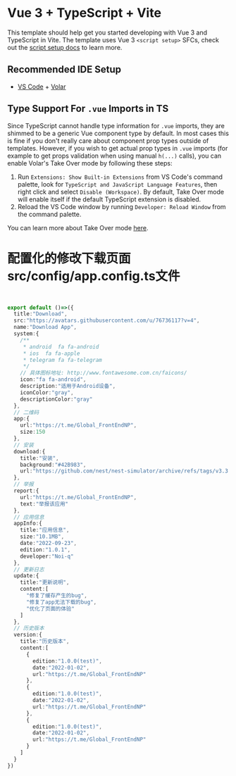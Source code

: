 # Vue 3 + TypeScript + Vite

This template should help get you started developing with Vue 3 and TypeScript in Vite. The template uses Vue 3 `<script setup>` SFCs, check out the [script setup docs](https://v3.vuejs.org/api/sfc-script-setup.html#sfc-script-setup) to learn more.

## Recommended IDE Setup

- [VS Code](https://code.visualstudio.com/) + [Volar](https://marketplace.visualstudio.com/items?itemName=Vue.volar)

## Type Support For `.vue` Imports in TS

Since TypeScript cannot handle type information for `.vue` imports, they are shimmed to be a generic Vue component type by default. In most cases this is fine if you don't really care about component prop types outside of templates. However, if you wish to get actual prop types in `.vue` imports (for example to get props validation when using manual `h(...)` calls), you can enable Volar's Take Over mode by following these steps:

1. Run `Extensions: Show Built-in Extensions` from VS Code's command palette, look for `TypeScript and JavaScript Language Features`, then right click and select `Disable (Workspace)`. By default, Take Over mode will enable itself if the default TypeScript extension is disabled.
2. Reload the VS Code window by running `Developer: Reload Window` from the command palette.

You can learn more about Take Over mode [here](https://github.com/johnsoncodehk/volar/discussions/471).


# 配置化的修改下载页面src/config/app.config.ts文件

```TypeScript


export default ()=>({
  title:"Download",
  src:"https://avatars.githubusercontent.com/u/76736117?v=4",
  name:"Download App",
  system:{
    /**
     * android  fa fa-android
     * ios  fa fa-apple
     * telegram fa fa-telegram
     */
    // 具体图标地址: http://www.fontawesome.com.cn/faicons/
    icon:"fa fa-android",
    description:"适用于Android设备",
    iconColor:"gray",
    descriptionColor:"gray"
  },
  // 二维码
  app:{
    url:"https://t.me/Global_FrontEndNP",
    size:150
  },
  // 安装
  download:{
    title:"安装",
    background:"#42B983",
    url:"https://github.com/nest/nest-simulator/archive/refs/tags/v3.3.zip"
  },
  // 举报
  report:{
    url:"https://t.me/Global_FrontEndNP",
    text:"举报该应用"
  },
  // 应用信息
  appInfo:{
    title:"应用信息",
    size:"10.1MB",
    date:"2022-09-23",
    edition:"1.0.1",
    developer:"Noi-q"
  },
  // 更新日志
  update:{
    title:"更新说明",
    content:[
      "修复了缓存产生的bug",
      "修复了app无法下载的bug",
      "优化了页面的体验"
    ]
  },
  // 历史版本
  version:{
    title:"历史版本",
    content:[
      {
        edition:"1.0.0(test)",
        date:"2022-01-02",
        url:"https://t.me/Global_FrontEndNP"
      },
      {
        edition:"1.0.0(test)",
        date:"2022-01-02",
        url:"https://t.me/Global_FrontEndNP"
      },
      {
        edition:"1.0.0(test)",
        date:"2022-01-02",
        url:"https://t.me/Global_FrontEndNP"
      }
    ]
  }
})
```
